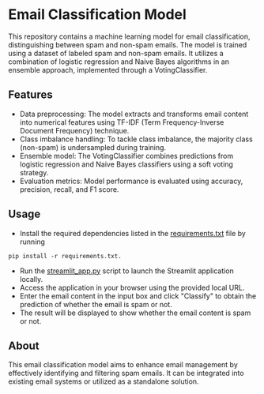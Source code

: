 # Email Classification Model
This repository contains a machine learning model for email classification, distinguishing between spam and non-spam emails. The model is trained using a dataset of labeled spam and non-spam emails. It utilizes a combination of logistic regression and Naive Bayes algorithms in an ensemble approach, implemented through a VotingClassifier.

## Features
- Data preprocessing: The model extracts and transforms email content into numerical features using TF-IDF (Term Frequency-Inverse Document Frequency) technique.
- Class imbalance handling: To tackle class imbalance, the majority class (non-spam) is undersampled during training.
- Ensemble model: The VotingClassifier combines predictions from logistic regression and Naive Bayes classifiers using a soft voting strategy.
- Evaluation metrics: Model performance is evaluated using accuracy, precision, recall, and F1 score.

## Usage
- Install the required dependencies listed in the [requirements.txt]() file by running 
```
pip install -r requirements.txt.
```
- Run the [streamlit_app.py]() script to launch the Streamlit application locally.
- Access the application in your browser using the provided local URL.
- Enter the email content in the input box and click "Classify" to obtain the prediction of whether the email is spam or not.
- The result will be displayed to show whether the email content is spam or not.

## About
This email classification model aims to enhance email management by effectively identifying and filtering spam emails. It can be integrated into existing email systems or utilized as a standalone solution.

